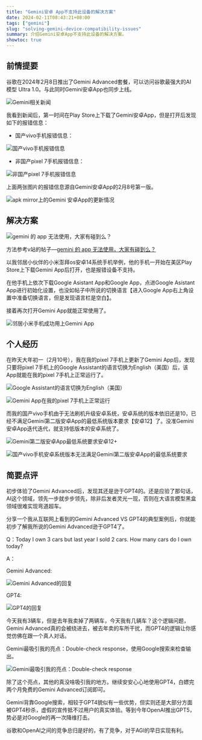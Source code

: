 ```yaml
---
title: "Gemini安卓 App不支持此设备的解决方案"
date: 2024-02-11T08:43:21+08:00
tags: ["gemini"]
slug: "solving-gemini-device-compatibility-issues"
summary: 介绍Gemini安卓App不支持此设备的解决方案。
showtoc: true
---
```


## 前情提要

谷歌在2024年2月8日推出了Gemini Advanced套餐，可以访问谷歌最强大的AI模型 Ultra 1.0。与此同时Gemini安卓App也同步上线。

![Gemini相关新闻](https://cdn.sa.net/2024/02/11/5yRPwJidlAzx4pH.webp)

我看到新闻后，第一时间在Play Store上下载了Gemini安卓App，但是打开后发现如下的报错信息：

- 国产vivo手机报错信息：

![国产vivo手机报错信息](https://cdn.sa.net/2024/02/11/czNCkU4qZHjg3tQ.webp)

- 非国产pixel 7手机报错信息：

![非国产pixel 7手机报错信息](https://cdn.sa.net/2024/02/11/7xTWMEDfOFiXmcw.webp)

上面两张图片的报错信息源自Gemini安卓App的2月8号第一版。

![apk mirror上的Gemini 安卓App的更新情况](https://cdn.sa.net/2024/02/11/ulBDpjRXdbzwsYT.webp)

## 解决方案

![gemini 的 app 无法使用，大家有碰到么？](https://cdn.sa.net/2024/02/11/NtUoIRh7W6FcLrk.webp)

方法参考v站的帖子—[gemini 的 app 无法使用，大家有碰到么？](https://us.v2ex.com/t/1015139)

以我邻居小伙伴的小米澎拜os安卓14系统手机举例，他的手机一开始在美区Play Store上下载Gemini App后打开，也是报错设备不支持。

在他手机上依次下载Google Asistant App和Google App，点进Google Asistant App进行初始化设置，也没如帖子中所说的切换语言【进入Google App右上角设置中准备切换语言，但是发现语言栏是空白】。

接着再次打开Gemini App就能正常使用了。

![邻居小米手机成功用上Gemini App](https://cdn.sa.net/2024/02/11/4Wh1R7CzuLXGgmZ.webp)

## 个人经历

在昨天大年初一（2月10号），我在我的pixel 7手机上更新了Gemini App后，发现只要将pixel 7手机上的Google Assistant的语言切换为English（美国）后，该App就能在我的pixel 7手机上正常运行了。

![Google Assistant的语言切换为English（美国）](https://cdn.sa.net/2024/02/11/q65Yda2ItsUk4fi.webp)

![Gemini App在我的pixel 7手机上正常运行](https://cdn.sa.net/2024/02/11/KPDSk6auI7WnxC5.webp)

而我的国产vivo手机由于无法刷机升级安卓系统，安卓系统的版本依旧还是10，已经不满足Gemini第二版安卓App的最低系统版本要求【安卓12】了。没准Gemini安卓App迭代迭代，就支持低版本的安卓系统了。

![Gemini第二版安卓App最低系统要求安卓12+](https://cdn.sa.net/2024/02/11/fymYkXuJZgWdMhQ.webp)

![国产vivo手机安卓系统版本无法满足Gemini第二版安卓App的最低系统要求](https://cdn.sa.net/2024/02/11/EhmXek9clJaADSw.webp)

## 简要点评

初步体验了Gemini Advanced后，发现其还是逊于GPT4的。还是应验了那句话，AI这个领域，领先一步就步步领先，除非后发者灵光一现，否则在大语言模型黑盒领域很难实现弯道超车。

分享一个我从互联网上看到的Gemini Advanced VS GPT4的典型案例后，你就能初步了解我所说的Gemini Advanced逊于GPT4了。

Q：Today I own 3 cars but last year I sold 2 cars. How many cars do I own today?

A：

Gemini Advanced:

![Gemini Advanced的回复](https://cdn.sa.net/2024/02/11/F7QjAwpmtEoODk4.webp)

GPT4:

![GPT4的回复](https://cdn.sa.net/2024/02/11/wuRyEzHe4DJrTUG.webp)

今天我有3辆车，但是去年我卖掉了两辆车，今天我有几辆车？这个逻辑问题，Gemini Advanced真的会被绕进去，被去年卖的车所干扰，而GPT4的逻辑让你感觉仿佛在跟一个真人对话。

Gemini最吸引我的亮点：Double-check response，使用Google搜索来检查输出。

![Gemini最吸引我的亮点：Double-check response](https://cdn.sa.net/2024/02/11/JsV2ygOejRTBDpG.webp)

除了这个亮点，其他的真没啥吸引我的地方。继续安安心心地使用GPT4，白嫖完两个月免费的Gemini Advanced订阅即可。

Gemini背靠Google搜索，相较于GPT4貌似有一些优势，但实则还是大部分方面被GPT4秒杀，虚假的宣传抵不过用户的真实体验。等到今年OpenAI推出GPT5，势必是对Google的再一次降维打击。

谷歌和OpenAI之间的竞争总归是好的，有了竞争，对于AGI的早日实现有利。
